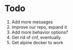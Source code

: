# Todo

1. Add more messages
2. Improve our repo, expand it
3. Add more behavior options?
4. Get rid of cnf, eventually
5. Get alpine docker to work
